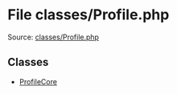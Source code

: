 File classes/Profile.php
=========

Source: [classes/Profile.php](https://github.com/PrestaShop/PrestaShop/blob/1.6.0.11/classes/Profile.php)


Classes
-------

* [ProfileCore](class.ProfileCore.md)

